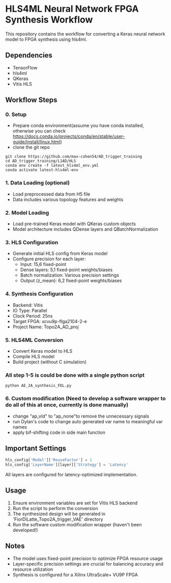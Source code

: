 # HLS4ML Neural Network FPGA Synthesis Workflow

This repository contains the workflow for converting a Keras neural network model to FPGA synthesis using hls4ml.

## Dependencies

- TensorFlow
- hls4ml
- QKeras
- Vitis HLS 

## Workflow Steps

### 0. Setup
- Prepare conda environment(assume you have conda installed, otherwise you can check https://docs.conda.io/projects/conda/en/stable/user-guide/install/linux.html)
- clone the git repo
```
git clone https://github.com/max-cohen54/AD_trigger_training
cd AD_trigger_training/L1AD/HLS
conda env create -f latest_hls4ml_env.yml
conda activate latest-hls4ml-env
```

	
### 1. Data Loading (optional)
- Load preprocessed data from H5 file
- Data includes various topology features and weights

### 2. Model Loading
- Load pre-trained Keras model with QKeras custom objects
- Model architecture includes QDense layers and QBatchNormalization

### 3. HLS Configuration
- Generate initial HLS config from Keras model
- Configure precision for each layer:
  - Input: 15,6 fixed-point
  - Dense layers: 5,1 fixed-point weights/biases
  - Batch normalization: Various precision settings
  - Output (z_mean): 6,2 fixed-point weights/biases

### 4. Synthesis Configuration
- Backend: Vitis
- IO Type: Parallel
- Clock Period: 25ns
- Target FPGA: xcvu9p-flga2104-2-e
- Project Name: Topo2A_AD_proj

### 5. HLS4ML Conversion
- Convert Keras model to HLS
- Compile HLS model
- Build project (without C simulation)
### All step 1-5 is could be done with a single python script
```
python AE_2A_synthesis_FDL.py
```
### 6. Custom modification (Need to develop a software wrapper to do all of this at once, currently is done manually)
- change "ap_vld" to "ap_none"to remove the unnecessary signals
- run Dylan's code to change auto generated var name to meaningful var names
- apply bif-shifting code in side main function

## Important Settings

```python
hls_config['Model']['ReuseFactor'] = 1
hls_config['LayerName'][layer]['Strategy'] = 'Latency'
```

All layers are configured for latency-optimized implementation.

## Usage

1. Ensure environment variables are set for Vitis HLS backend
2. Run the script to perform the conversion
3. The synthesized design will be generated in 'FiorDiLatte_Topo2A_trigger_VAE' directory
4. Run the software custom modification wrapper (haven't been developed!)

## Notes

- The model uses fixed-point precision to optimize FPGA resource usage
- Layer-specific precision settings are crucial for balancing accuracy and resource utilization
- Synthesis is configured for a Xilinx UltraScale+ VU9P FPGA

